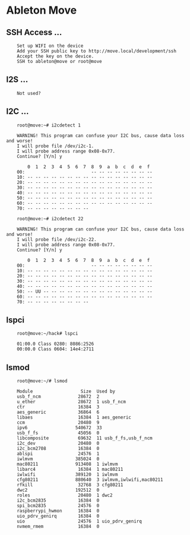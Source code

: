 # Ableton Move

## SSH Access ...

        Set up WIFI on the device
        Add your SSH public key to http://move.local/development/ssh
        Accept the key on the device.
        SSH to ableton@move or root@move

## I2S ...

        Not used?

## I2C ...

        root@move:~# i2cdetect 1

        WARNING! This program can confuse your I2C bus, cause data loss and worse!
        I will probe file /dev/i2c-1.
        I will probe address range 0x08-0x77.
        Continue? [Y/n] y

            0  1  2  3  4  5  6  7  8  9  a  b  c  d  e  f
        00:                         -- -- -- -- -- -- -- --
        10: -- -- -- -- -- -- -- -- -- -- -- -- -- -- -- --
        20: -- -- -- -- -- -- -- -- -- -- -- -- -- -- -- --
        30: -- -- -- -- -- -- -- -- -- -- -- -- -- -- -- --
        40: -- -- -- -- -- -- -- -- -- -- -- -- -- -- -- --
        50: -- -- -- -- -- -- -- -- -- -- -- -- -- -- -- --
        60: -- -- -- -- -- -- -- -- -- -- -- -- -- -- -- --
        70: -- -- -- -- -- -- -- --

        root@move:~# i2cdetect 22

        WARNING! This program can confuse your I2C bus, cause data loss and worse!
        I will probe file /dev/i2c-22.
        I will probe address range 0x08-0x77.
        Continue? [Y/n] y

            0  1  2  3  4  5  6  7  8  9  a  b  c  d  e  f
        00:                         -- -- -- -- -- -- -- --
        10: -- -- -- -- -- -- -- -- -- -- -- -- -- -- -- --
        20: -- -- -- -- -- -- -- -- -- -- -- -- -- -- -- --
        30: -- -- -- -- -- -- -- -- -- -- -- -- -- -- -- --
        40: -- -- -- -- -- -- -- -- -- -- -- -- -- -- -- --
        50: -- UU -- -- -- -- -- -- -- -- -- -- -- -- -- --
        60: -- -- -- -- -- -- -- -- -- -- -- -- -- -- -- --
        70: -- -- -- -- -- -- -- --


## lspci

        root@move:~/hack# lspci

        01:00.0 Class 0280: 8086:2526
        00:00.0 Class 0604: 14e4:2711


## lsmod

        root@move:~/# lsmod

        Module                  Size  Used by
        usb_f_ncm              28672  2
        u_ether                28672  1 usb_f_ncm
        ctr                    16384  3
        aes_generic            36864  6
        libaes                 16384  1 aes_generic
        ccm                    20480  9
        ipv6                  540672  33
        usb_f_fs               45056  0
        libcomposite           69632  11 usb_f_fs,usb_f_ncm
        i2c_dev                20480  0
        i2c_bcm2708            16384  0
        ablspi                 24576  1
        iwlmvm                385024  0
        mac80211              913408  1 iwlmvm
        libarc4                16384  1 mac80211
        iwlwifi               389120  1 iwlmvm
        cfg80211              880640  3 iwlmvm,iwlwifi,mac80211
        rfkill                 32768  3 cfg80211
        dwc2                  192512  0
        roles                  20480  1 dwc2
        i2c_bcm2835            16384  0
        spi_bcm2835            24576  0
        raspberrypi_hwmon      16384  0
        uio_pdrv_genirq        16384  0
        uio                    24576  1 uio_pdrv_genirq
        nvmem_rmem             16384  0

